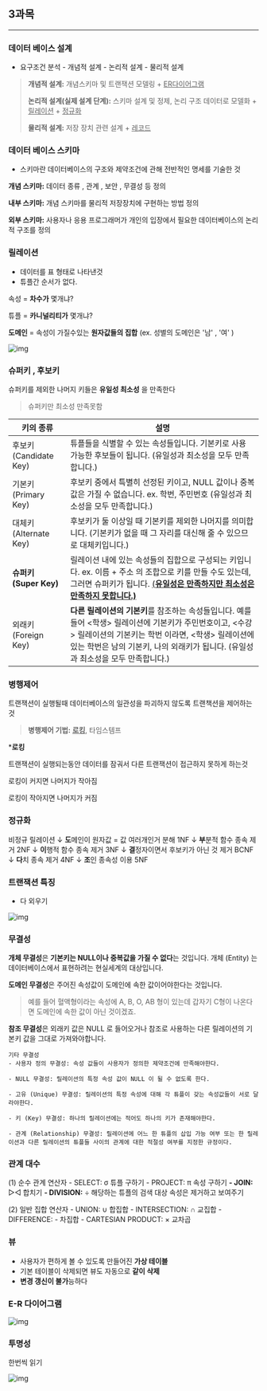 ##  3과목

---

### 데이터 베이스 설계

+ 요구조건 분석 - 개념적 설계 - 논리적 설계 - 물리적 설계

> **개념적 설계:** 개념스키마 및 트랜잭션 모델링 + <u>ER다이어그램</u>
>
> **논리적 설계(실제 설계 단계):** 스키마 설계 및 정제, 논리 구조 데이터로 모델화 + <u>릴레이션</u> + <u>정규화</u>
>
> **물리적 설계:** 저장 장치 관련 설계 + <u>레코드</u>



### 데이터 베이스 스키마

+ 스키마란 데이터베이스의 구조와 제약조건에 관해 전반적인 명세를 기술한 것

**개념 스키마:** 데이터 종류 , 관계 , 보안 , 무결성 등 정의

**내부 스키마:** 개념 스키마를 물리적 저장장치에 구현하는 방법 정의 

**외부 스키마:** 사용자나 응용 프로그래머가 개인의 입장에서 필요한 데이터베이스의 논리적 구조를 정의





### 릴레이션

+ 데이터를 표 형태로 나타낸것
+ 튜플간 순서가 없다.

속성 = **차수가** 몇개냐?

튜플 = **카니널리티가** 몇개냐?

**도메인** = 속성이 가질수있는 **원자값들의 집합** (ex. 성별의 도메인은 '남' , '여' )

![img](https://blog.kakaocdn.net/dn/cnyRwv/btrat3F8ZDv/oVT7OTGl1SFeBaFp73wqrk/img.png)



### 슈퍼키 , 후보키

슈퍼키를 제외한 나머지 키들은 **유일성 최소성** 을 만족한다

> 슈퍼키만 최소성 만족못함

| 키의 종류                  | 설명                                                         |
| -------------------------- | ------------------------------------------------------------ |
| 후보키 (Candidate Key)     | 튜플들을 식별할 수 있는 속성들입니다. 기본키로 사용 가능한 후보들이 됩니다.  (유일성과 최소성을 모두 만족합니다.) |
| 기본키 (Primary Key)       | 후보키 중에서 특별히 선정된 키이고, NULL 값이나 중복값은 가질 수 없습니다. ex. 학번, 주민번호   (유일성과 최소성을 모두 만족합니다.) |
| 대체키 (Alternate Key)     | 후보키가 둘 이상일 때 기본키를 제외한 나머지를 의미합니다. (기본키가 없을 때 그 자리를 대신해 줄 수 있으므로 대체키입니다.) |
| **슈퍼키** **(Super Key)** | 릴레이션 내에 있는 속성들의 집합으로 구성되는 키입니다. ex. 이름 + 주소 의 조합으로 키를 만들 수도 있는데, 그러면 슈퍼키가 됩니다. <u>(**유일성은 만족하지만 최소성은 만족하지 못합니다.)**</u> |
| 외래키 (Foreign Key)       | **다른 릴레이션의 기본키**를 참조하는 속성들입니다. 예를 들어 <학생> 릴레이션에 기본키가 주민번호이고, <수강> 릴레이션의 기본키는 학번 이라면, <학생> 릴레이션에 있는 학번은 남의 기본키, 나의 외래키가 됩니다. (유일성과 최소성을 모두 만족합니다.) |





### 병행제어

트랜잭션이 실행될때 데이터베이스의 일관성을 파괴하지 않도록 트랜책션을 제어하는것

> **병행제어 기법:** **<u>로킹</u>**, 타임스템프

***로킹**

트랜잭션이 실행되는동안 데이터를 잠궈서 다른 트랜잭션이 접근하지 못하게 하는것

로킹이 커지면 나머지가 작아짐

로킹이 작아지면 나머지가 커짐



### 정규화

비정규 릴레이션
↓ **도**메인이 원자값 = 값 여러개인거 분해
1NF
↓ **부**분적 함수 종속 제거
2NF
↓ **이**행적 함수 종속 제거
3NF
↓ **결**정자이면서 후보키가 아닌 것 제거
BCNF
↓ **다**치 종속 제거
4NF
↓ **조**인 종속성 이용
5NF



### 트랜잭션 특징

+ 다 외우기

![img](https://blog.kakaocdn.net/dn/lyVnS/btranX1LOOd/1m10jAE7kSXsXr72ZGSkrK/img.png)





### 무결성

**개체 무결성**은 **기본키는 NULL이나 중복값을 가질 수 없다**는 것입니다. 개체 (Entity) 는 데이터베이스에서 표현하려는 현실세계의 대상입니다. 

 

**도메인 무결성**은 주어진 속성값이 도메인에 속한 값이어야한다는 것입니다. 

> 예를 들어 혈액형이라는 속성에 A, B, O, AB 형이 있는데 갑자기 C형이 나온다면 도메인에 속한 값이 아닌 것이겠죠.

 

**참조 무결성**은 외래키 값은 NULL 로 들어오거나 참조로 사용하는 다른 릴레이션의 기본키 값을 그대로 가져와야합니다.

~~~
기타 무결성
- 사용자 정의 무결성: 속성 값들이 사용자가 정의한 제약조건에 만족해야한다.

- NULL 무결성: 릴레이션의 특정 속성 값이 NULL 이 될 수 없도록 한다.

- 고유 (Unique) 무결성: 릴레이션의 특정 속성에 대해 각 튜플이 갖는 속성값들이 서로 달라야한다.

- 키 (Key) 무결성: 하나의 릴레이션에는 적어도 하나의 키가 존재해야한다.

- 관계 (Relationship) 무결성: 릴레이션에 어느 한 튜플의 삽입 가능 여부 또는 한 릴레이션과 다른 릴레이션의 튜플들 사이의 관계에 대한 적절성 여부를 지정한 규정이다.
~~~



### 관계 대수

(1) 순수 관계 연산자
 \- SELECT: σ 튜플 구하기
 \- PROJECT: π 속성 구하기
 **\- JOIN:** ▷◁ 합치기
 **\- DIVISION:** ÷ 해당하는 튜플의 검색 대상 속성은 제거하고 보여주기

(2) 일반 집합 연산자
 \- UNION: ∪ 합집합
 \- INTERSECTION: ∩ 교집합
 \- DIFFERENCE: - 차집합
 \- CARTESIAN PRODUCT: × 교차곱



### 뷰

+ 사용자가 편하게 볼 수 있도록 만들어진 **가상 테이블**
+ 기본 테이블이 삭제되면 뷰도 자동으로 **같이 삭제**
+ **변경 갱신이 불가**능하다



### E-R 다이어그램

![img](https://blog.kakaocdn.net/dn/KwaB9/btraqRl0OuT/P7smIdJHbeQJqd1D1kEeo0/img.png)



### 투명성

한번씩 읽기

![img](https://blog.kakaocdn.net/dn/besTjP/btranWBQ6X3/KLoxkVXfrTqxfWHGj9zxJ0/img.png)